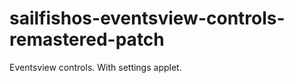 sailfishos-eventsview-controls-remastered-patch
===============================================

Eventsview controls. With settings applet.
